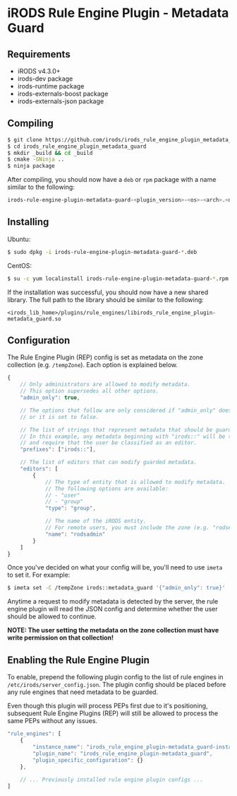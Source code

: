 # iRODS Rule Engine Plugin - Metadata Guard

## Requirements
- iRODS v4.3.0+
- irods-dev package
- irods-runtime package
- irods-externals-boost package
- irods-externals-json package

## Compiling
```bash
$ git clone https://github.com/irods/irods_rule_engine_plugin_metadata_guard
$ cd irods_rule_engine_plugin_metadata_guard
$ mkdir _build && cd _build
$ cmake -GNinja ..
$ ninja package
```
After compiling, you should now have a `deb` or `rpm` package with a name similar to the following:
```bash
irods-rule-engine-plugin-metadata-guard-<plugin_version>-<os>-<arch>.<deb|rpm>
```

## Installing
Ubuntu:
```bash
$ sudo dpkg -i irods-rule-engine-plugin-metadata-guard-*.deb
```
CentOS:
```bash
$ su -c yum localinstall irods-rule-engine-plugin-metadata-guard-*.rpm
```
If the installation was successful, you should now have a new shared library. The full path to the library
should be similar to the following:
```
<irods_lib_home>/plugins/rule_engines/libirods_rule_engine_plugin-metadata_guard.so
```

## Configuration
The Rule Engine Plugin (REP) config is set as metadata on the zone collection (e.g. `/tempZone`).
Each option is explained below.
```javascript
{
    // Only administrators are allowed to modify metadata.
    // This option supersedes all other options.
    "admin_only": true,

    // The options that follow are only considered if "admin_only" does not exist
    // or it is set to false.

    // The list of strings that represent metadata that should be guarded.
    // In this example, any metadata beginning with "irods::" will be treated special
    // and require that the user be classified as an editor.
    "prefixes": ["irods::"],

    // The list of editors that can modify guarded metadata.
    "editors": [
        {
            // The type of entity that is allowed to modify metadata.
            // The following options are available:
            // - "user"
            // - "group"
            "type": "group",

            // The name of the iRODS entity.
            // For remote users, you must include the zone (e.g. "rods#tempZone").
            "name": "rodsadmin"
        }
    ]
}
```
Once you've decided on what your config will be, you'll need to use `imeta` to set it. For example:
```bash
$ imeta set -C /tempZone irods::metadata_guard '{"admin_only": true}'
```
Anytime a request to modify metadata is detected by the server, the rule engine plugin will read the JSON
config and determine whether the user should be allowed to continue.

**NOTE: The user setting the metadata on the zone collection must have write permission on that collection!**

## Enabling the Rule Engine Plugin
To enable, prepend the following plugin config to the list of rule engines in `/etc/irods/server_config.json`. 
The plugin config should be placed before any rule engines that need metadata to be guarded.

Even though this plugin will process PEPs first due to it's positioning, subsequent Rule Engine Plugins (REP) will 
still be allowed to process the same PEPs without any issues.
```javascript
"rule_engines": [
    {
        "instance_name": "irods_rule_engine_plugin-metadata_guard-instance",
        "plugin_name": "irods_rule_engine_plugin-metadata_guard",
        "plugin_specific_configuration": {}
    },
    
    // ... Previously installed rule engine plugin configs ...
]

```

